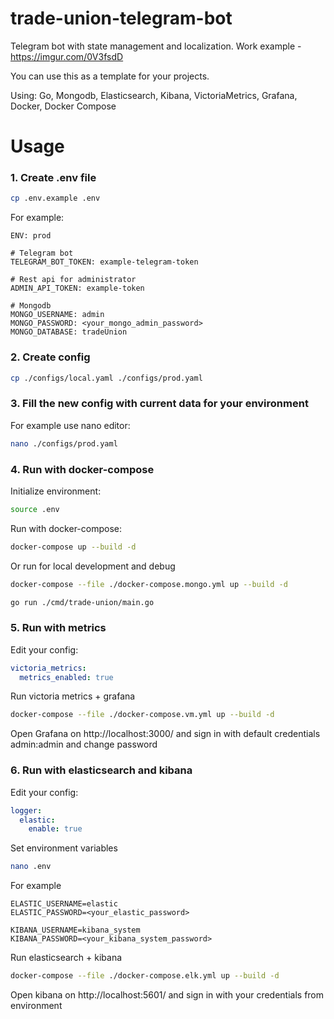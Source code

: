 # trade-union-telegram-bot

Telegram bot with state management and localization. Work example - https://imgur.com/0V3fsdD

You can use this as a template for your projects.

Using: Go, Mongodb, Elasticsearch, Kibana, VictoriaMetrics, Grafana, Docker, Docker Compose

# Usage
### 1. Create .env file
```bash
cp .env.example .env
```
For example:
```dotenv
ENV: prod

# Telegram bot
TELEGRAM_BOT_TOKEN: example-telegram-token

# Rest api for administrator
ADMIN_API_TOKEN: example-token

# Mongodb
MONGO_USERNAME: admin
MONGO_PASSWORD: <your_mongo_admin_password>
MONGO_DATABASE: tradeUnion
```

### 2. Create config
```bash
cp ./configs/local.yaml ./configs/prod.yaml
```

### 3. Fill the new config with current data for your environment
For example use nano editor:
```bash
nano ./configs/prod.yaml
```

### 4. Run with docker-compose
Initialize environment:
```bash
source .env
```

Run with docker-compose:
```bash
docker-compose up --build -d
```

Or run for local development and debug
```bash
docker-compose --file ./docker-compose.mongo.yml up --build -d
```
```bash
go run ./cmd/trade-union/main.go
```

### 5. Run with metrics
Edit your config:
```yaml
victoria_metrics:
  metrics_enabled: true
```
Run victoria metrics + grafana
```bash
docker-compose --file ./docker-compose.vm.yml up --build -d
```
Open Grafana on http://localhost:3000/ and sign in with default credentials admin:admin and change password

### 6. Run with elasticsearch and kibana
Edit your config:
```yaml
logger:
  elastic:
    enable: true
```
Set environment variables
```bash
nano .env
```
For example
```dotenv
ELASTIC_USERNAME=elastic
ELASTIC_PASSWORD=<your_elastic_password>

KIBANA_USERNAME=kibana_system
KIBANA_PASSWORD=<your_kibana_system_password>
```

Run elasticsearch + kibana
```bash
docker-compose --file ./docker-compose.elk.yml up --build -d
```

Open kibana on http://localhost:5601/ and sign in with your credentials from environment